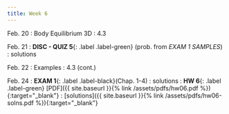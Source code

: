 ```yaml
---
title: Week 6 
---
```

Feb. 20 
: Body Equilibrium 3D 
  : 4.3


Feb. 21
: **DISC - QUIZ 5**{: .label .label-green} (prob. from *EXAM 1 SAMPLES*)
  : solutions

Feb. 22
: Examples 
  : 4.3 (cont.)

Feb. 24
: **EXAM 1**{: .label .label-black}(Chap. 1-4) 
  : solutions 
: **HW 6**{: .label .label-green} [PDF]({{ site.baseurl }}{% link /assets/pdfs/hw06.pdf %}){:target="_blank"}
  : [solutions]({{ site.baseurl }}{% link /assets/pdfs/hw06-solns.pdf %}){:target="_blank"}


